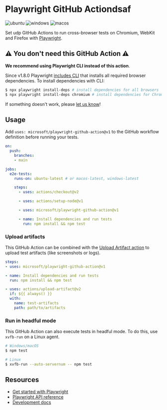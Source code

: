# Playwright GitHub Actiondsaf

 ![ubuntu](https://github.com/microsoft/playwright-github-action/workflows/ubuntu/badge.svg) ![windows](https://github.com/microsoft/playwright-github-action/workflows/windows/badge.svg) ![macos](https://github.com/microsoft/playwright-github-action/workflows/macos/badge.svg)

Set udp GitHub Actions to run cross-browser tests on Chromium, WebKit and Firefox with [Playwright](https://github.com/microsoft/playwright).

## ⚠️ **You don't need this GitHub Action** ⚠️

**We recommend using Playwright CLI instead of this action**. 

Since v1.8.0 Playwright [includes CLI](https://playwright.dev/docs/next/cli#install-system-dependencies) that installs all required browser dependencies. To install dependencies with CLI:

```sh
$ npx playwright install-deps # install dependencies for all browsers
$ npx playwright install-deps chromium # install dependencies for Chromium only
```

If something doesn't work, please [let us know](https://github.com/microsoft/playwright/issues/new)! 


## Usage

Add `uses: microsoft/playwright-github-action@v1` to the GitHub workflow definition before running your tests.

```yml
on:
  push:
    branches:
    - main

jobs:
  e2e-tests:
    runs-on: ubuntu-latest # or macos-latest, windows-latest

    steps:
      - uses: actions/checkout@v2

      - uses: actions/setup-node@v1

      - uses: microsoft/playwright-github-action@v1

      - name: Install dependencies and run tests
        run: npm install && npm test
```

### Upload artifacts

This GitHub Action can be combined with the [Upload Artifact action](https://github.com/actions/upload-artifact) to upload test artifacts (like screenshots or logs).

```yml
steps:
- uses: microsoft/playwright-github-action@v1

- name: Install dependencies and run tests
  run: npm install && npm test

- uses: actions/upload-artifact@v2
  if: ${{ always() }}
  with:
    name: test-artifacts
    path: path/to/artifacts
```

### Run in headful mode

This GitHub Action can also execute tests in headful mode. To do this, use `xvfb-run` on a Linux agent.

```sh
# Windows/macOS
$ npm test

# Linux
$ xvfb-run --auto-servernum -- npm test
```

## Resources

* [Get started with Playwright](https://github.com/microsoft/playwright)
* [Playwright API reference](https://playwright.dev/docs/api/class-playwright/)
* [Development docs](DEVELOPMENT.md)
